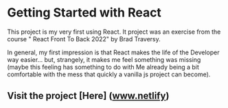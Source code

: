 # Getting Started with React

This project is my very first using React. 
It project was an exercise from the course "
React Front To Back 2022" by Brad Traversy.

In general, my first impression is that React makes the life of the Developer way easier... but, strangely, it makes me feel something was missing (maybe this feeling has something to do with Me already being a bit comfortable with the mess that quickly a vanilla js project can become). 

## Visit the project [Here] (www.netlify)


